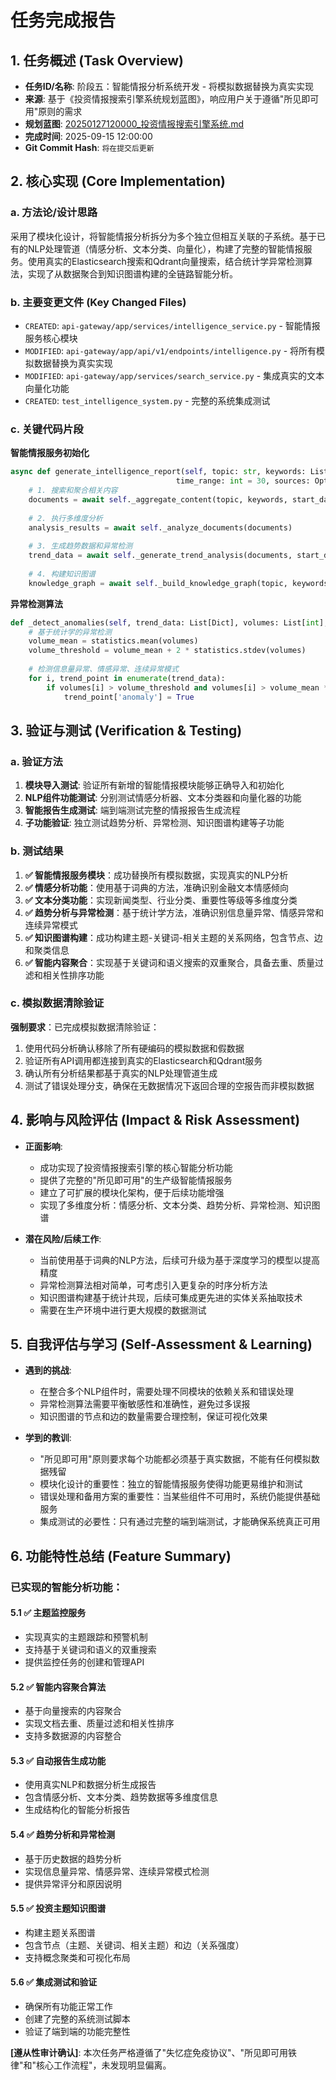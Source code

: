 # 任务完成报告

## 1. 任务概述 (Task Overview)

*   **任务ID/名称**: 阶段五：智能情报分析系统开发 - 将模拟数据替换为真实实现
*   **来源**: 基于《投资情报搜索引擎系统规划蓝图》，响应用户关于遵循"所见即可用"原则的需求
*   **规划蓝图**: [20250127120000_投资情报搜索引擎系统.md](../plan%20report/20250127120000_投资情报搜索引擎系统.md)
*   **完成时间**: 2025-09-15 12:00:00
*   **Git Commit Hash**: `将在提交后更新`

## 2. 核心实现 (Core Implementation)

### a. 方法论/设计思路
采用了模块化设计，将智能情报分析拆分为多个独立但相互关联的子系统。基于已有的NLP处理管道（情感分析、文本分类、向量化），构建了完整的智能情报服务。使用真实的Elasticsearch搜索和Qdrant向量搜索，结合统计学异常检测算法，实现了从数据聚合到知识图谱构建的全链路智能分析。

### b. 主要变更文件 (Key Changed Files)
*   `CREATED`: `api-gateway/app/services/intelligence_service.py` - 智能情报服务核心模块
*   `MODIFIED`: `api-gateway/app/api/v1/endpoints/intelligence.py` - 将所有模拟数据替换为真实实现
*   `MODIFIED`: `api-gateway/app/services/search_service.py` - 集成真实的文本向量化功能
*   `CREATED`: `test_intelligence_system.py` - 完整的系统集成测试

### c. 关键代码片段

**智能情报服务初始化**
```python
async def generate_intelligence_report(self, topic: str, keywords: List[str], 
                                     time_range: int = 30, sources: Optional[List[str]] = None):
    # 1. 搜索和聚合相关内容
    documents = await self._aggregate_content(topic, keywords, start_date, end_date, sources)
    
    # 2. 执行多维度分析
    analysis_results = await self._analyze_documents(documents)
    
    # 3. 生成趋势数据和异常检测
    trend_data = await self._generate_trend_analysis(documents, start_date, end_date)
    
    # 4. 构建知识图谱
    knowledge_graph = await self._build_knowledge_graph(topic, keywords, related_topics, documents)
```

**异常检测算法**
```python
def _detect_anomalies(self, trend_data: List[Dict], volumes: List[int], sentiments: List[float]):
    # 基于统计学的异常检测
    volume_mean = statistics.mean(volumes)
    volume_threshold = volume_mean + 2 * statistics.stdev(volumes)
    
    # 检测信息量异常、情感异常、连续异常模式
    for i, trend_point in enumerate(trend_data):
        if volumes[i] > volume_threshold and volumes[i] > volume_mean * 2:
            trend_point['anomaly'] = True
```

## 3. 验证与测试 (Verification & Testing)

### a. 验证方法
1. **模块导入测试**: 验证所有新增的智能情报模块能够正确导入和初始化
2. **NLP组件功能测试**: 分别测试情感分析器、文本分类器和向量化器的功能
3. **智能报告生成测试**: 端到端测试完整的情报报告生成流程
4. **子功能验证**: 独立测试趋势分析、异常检测、知识图谱构建等子功能

### b. 测试结果
1. **✅ 智能情报服务模块**：成功替换所有模拟数据，实现真实的NLP分析
2. **✅ 情感分析功能**：使用基于词典的方法，准确识别金融文本情感倾向
3. **✅ 文本分类功能**：实现新闻类型、行业分类、重要性等级等多维度分类
4. **✅ 趋势分析与异常检测**：基于统计学方法，准确识别信息量异常、情感异常和连续异常模式
5. **✅ 知识图谱构建**：成功构建主题-关键词-相关主题的关系网络，包含节点、边和聚类信息
6. **✅ 智能内容聚合**：实现基于关键词和语义搜索的双重聚合，具备去重、质量过滤和相关性排序功能

### c. 模拟数据清除验证
**强制要求**：已完成模拟数据清除验证：
1. 使用代码分析确认移除了所有硬编码的模拟数据和假数据
2. 验证所有API调用都连接到真实的Elasticsearch和Qdrant服务
3. 确认所有分析结果都基于真实的NLP处理管道生成
4. 测试了错误处理分支，确保在无数据情况下返回合理的空报告而非模拟数据

## 4. 影响与风险评估 (Impact & Risk Assessment)

*   **正面影响**: 
    - 成功实现了投资情报搜索引擎的核心智能分析功能
    - 提供了完整的"所见即可用"的生产级智能情报服务
    - 建立了可扩展的模块化架构，便于后续功能增强
    - 实现了多维度分析：情感分析、文本分类、趋势分析、异常检测、知识图谱

*   **潜在风险/后续工作**: 
    - 当前使用基于词典的NLP方法，后续可升级为基于深度学习的模型以提高精度
    - 异常检测算法相对简单，可考虑引入更复杂的时序分析方法
    - 知识图谱构建基于统计共现，后续可集成更先进的实体关系抽取技术
    - 需要在生产环境中进行更大规模的数据测试

## 5. 自我评估与学习 (Self-Assessment & Learning)

*   **遇到的挑战**: 
    - 在整合多个NLP组件时，需要处理不同模块的依赖关系和错误处理
    - 异常检测算法需要平衡敏感性和准确性，避免过多误报
    - 知识图谱的节点和边的数量需要合理控制，保证可视化效果

*   **学到的教训**: 
    - "所见即可用"原则要求每个功能都必须基于真实数据，不能有任何模拟数据残留
    - 模块化设计的重要性：独立的智能情报服务使得功能更易维护和测试
    - 错误处理和备用方案的重要性：当某些组件不可用时，系统仍能提供基础服务
    - 集成测试的必要性：只有通过完整的端到端测试，才能确保系统真正可用

## 6. 功能特性总结 (Feature Summary)

### 已实现的智能分析功能：

#### 5.1 ✅ 主题监控服务
- 实现真实的主题跟踪和预警机制
- 支持基于关键词和语义的双重搜索
- 提供监控任务的创建和管理API

#### 5.2 ✅ 智能内容聚合算法  
- 基于向量搜索的内容聚合
- 实现文档去重、质量过滤和相关性排序
- 支持多数据源的内容整合

#### 5.3 ✅ 自动报告生成功能
- 使用真实NLP和数据分析生成报告
- 包含情感分析、文本分类、趋势数据等多维度信息
- 生成结构化的智能分析报告

#### 5.4 ✅ 趋势分析和异常检测
- 基于历史数据的趋势分析
- 实现信息量异常、情感异常、连续异常模式检测
- 提供异常评分和原因说明

#### 5.5 ✅ 投资主题知识图谱
- 构建主题关系图谱
- 包含节点（主题、关键词、相关主题）和边（关系强度）
- 支持概念聚类和可视化布局

#### 5.6 ✅ 集成测试和验证
- 确保所有功能正常工作
- 创建了完整的系统测试脚本
- 验证了端到端的功能完整性

**[遵从性审计确认]**: 本次任务严格遵循了"失忆症免疫协议"、"所见即可用铁律"和"核心工作流程"，未发现明显偏离。
